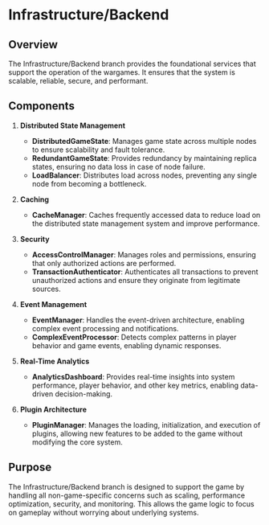# Infrastructure/Backend

## Overview

The Infrastructure/Backend branch provides the foundational services that support the operation of the wargames. It ensures that the system is scalable, reliable, secure, and performant.

## Components

1. **Distributed State Management**
   - **DistributedGameState**: Manages game state across multiple nodes to ensure scalability and fault tolerance.
   - **RedundantGameState**: Provides redundancy by maintaining replica states, ensuring no data loss in case of node failure.
   - **LoadBalancer**: Distributes load across nodes, preventing any single node from becoming a bottleneck.

2. **Caching**
   - **CacheManager**: Caches frequently accessed data to reduce load on the distributed state management system and improve performance.

3. **Security**
   - **AccessControlManager**: Manages roles and permissions, ensuring that only authorized actions are performed.
   - **TransactionAuthenticator**: Authenticates all transactions to prevent unauthorized actions and ensure they originate from legitimate sources.

4. **Event Management**
   - **EventManager**: Handles the event-driven architecture, enabling complex event processing and notifications.
   - **ComplexEventProcessor**: Detects complex patterns in player behavior and game events, enabling dynamic responses.

5. **Real-Time Analytics**
   - **AnalyticsDashboard**: Provides real-time insights into system performance, player behavior, and other key metrics, enabling data-driven decision-making.

6. **Plugin Architecture**
   - **PluginManager**: Manages the loading, initialization, and execution of plugins, allowing new features to be added to the game without modifying the core system.

## Purpose

The Infrastructure/Backend branch is designed to support the game by handling all non-game-specific concerns such as scaling, performance optimization, security, and monitoring. This allows the game logic to focus on gameplay without worrying about underlying systems.